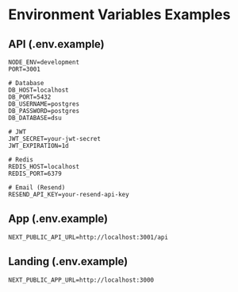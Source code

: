 # Environment Variables Examples

## API (.env.example)

```
NODE_ENV=development
PORT=3001

# Database
DB_HOST=localhost
DB_PORT=5432
DB_USERNAME=postgres
DB_PASSWORD=postgres
DB_DATABASE=dsu

# JWT
JWT_SECRET=your-jwt-secret
JWT_EXPIRATION=1d

# Redis
REDIS_HOST=localhost
REDIS_PORT=6379

# Email (Resend)
RESEND_API_KEY=your-resend-api-key
```

## App (.env.example)

```
NEXT_PUBLIC_API_URL=http://localhost:3001/api
```

## Landing (.env.example)

```
NEXT_PUBLIC_APP_URL=http://localhost:3000
``` 